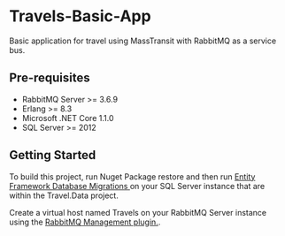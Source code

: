 # Travels-Basic-App
 Basic application for travel using MassTransit with RabbitMQ as a service bus.
 
 Pre-requisites
 --------------
 - RabbitMQ Server >= 3.6.9 
 - Erlang >= 8.3
 - Microsoft .NET Core 1.1.0
 - SQL Server >= 2012
 
 Getting Started 
 ---------------
 To build this project, run Nuget Package restore and then run <a href = "https://msdn.microsoft.com/en-us/library/jj591621(v=vs.113).aspx"> Entity Framework Database Migrations </a> on your SQL Server instance that are within the Travel.Data project.

Create a virtual host named Travels on your RabbitMQ Server instance using the <a href = "https://www.rabbitmq.com/management.html">RabbitMQ Management plugin.</a>.
